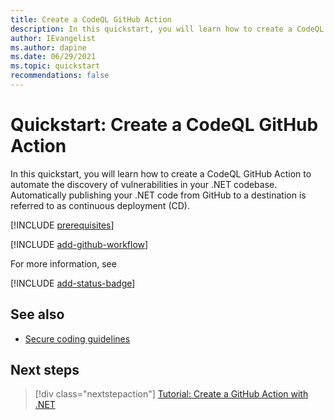 ```yaml
---
title: Create a CodeQL GitHub Action
description: In this quickstart, you will learn how to create a CodeQL GitHub Action to automate the discovery of vulnerabilities in your .NET codebase.
author: IEvangelist
ms.author: dapine
ms.date: 06/29/2021
ms.topic: quickstart
recommendations: false
---
```


# Quickstart: Create a CodeQL GitHub Action

In this quickstart, you will learn how to create a CodeQL GitHub Action to automate the discovery of vulnerabilities in your .NET codebase. Automatically publishing your .NET code from GitHub to a destination is referred to as continuous deployment (CD).

[!INCLUDE [prerequisites](includes/github-dotnet-ide-prerequisites.md)]

[!INCLUDE [add-github-workflow](includes/add-github-workflow.md)]

<!-- TODO: -->

For more information, see [](https://docs.github.com/github/finding-security-vulnerabilities-and-errors-in-your-code/configuring-code-scanning#overriding-automatic-language-detection)

[!INCLUDE [add-status-badge](includes/add-status-badge.md)]

## See also

- [Secure coding guidelines](../standard/security/secure-coding-guidelines.md)

## Next steps

> [!div class="nextstepaction"]
> [Tutorial: Create a GitHub Action with .NET](create-dotnet-github-action.md)
